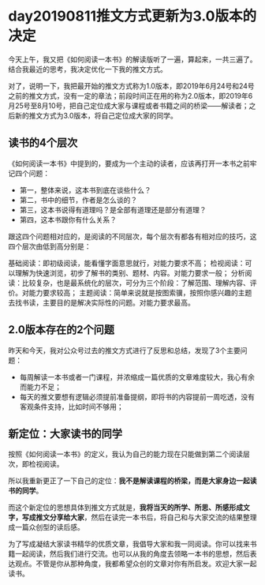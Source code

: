 # day20190811推文方式更新为3.0版本的决定

今天上午，我又把《如何阅读一本书》的解读版听了一遍，算起来，一共三遍了。结合我最近的思考，我决定优化一下我的推文方式。

对了，说明一下，我把最开始的推文方式称为1.0版本，即2019年6月24号和24号之前的推文方式，没有一定的章法；前段时间正在用的称为2.0版本，即2019年6月25号至8月10号，把自己定位成大家与课程或者书籍之间的桥梁——解读者；之后新的推文方式为3.0版本，将自己定位成大家的同学。

## 读书的4个层次

《如何阅读一本书》中提到的，要成为一个主动的读者，应该再打开一本书之前牢记四个问题：

- 第一，整体来说，这本书到底在谈些什么？
- 第二，书中的细节，作者是怎么谈的？
- 第三，这本书说得有道理吗？是全部有道理还是部分有道理？
- 第四，这本书跟你有什么关系？

跟这四个问题相对应的，是阅读的不同层次，每个层次有都各有相对应的技巧，这四个层次由低到高分别是：

基础阅读：即初级阅读，能看懂字面意思就行，对能力要求不高；
检视阅读：可以理解为快速浏览，初步了解书的类别、题材、内容。对能力要求一般；
分析阅读：比较复杂，也是最系统化的层次，可分为三个阶段：了解范围、理解内容、评价。对能力要求较高；
主题阅读：简单来说就是按图索骥，按照你感兴趣的主题去找书读，主要目的是解决实际性的问题。对能力要求最高。

## 2.0版本存在的2个问题

昨天和今天，我对公众号过去的推文方式进行了反思和总结，发现了3个主要问题：

- 每周解读一本书或者一门课程，并浓缩成一篇优质的文章难度较大，我心有余而能力不足；
- 每天的推文要想有逻辑必须提前准备提纲，即将书的内容提前一周吃透，没有客观条件支持，比如时间不够用；

## 新定位：大家读书的同学

按照《如何阅读一本书》的定义，我认为自己的能力现在只能做到第二个阅读层次，即检视阅读。

所以我重新更正了一下自己的定位：**我不是解读课程的桥梁，而是大家身边一起读书的同学**。

而这个新定位的思想具体到推文方式就是，**我将当天的所学、所思、所感形成文字，写成推文分享给大家**，然后在读完一本书后，将自己和与大家交流的结果整理成一篇众创型的读后感。

为了写成凝结大家读书精华的优质文章，我倡导大家和我一同阅读。你可以找来书籍一起阅读，然后我们进行交流。也可以从我的角度去领略一本书的思想，然后表达观点。不管是你从那种角度，我都希望众创的文章对你有所启发。欢迎大家一起读书。
